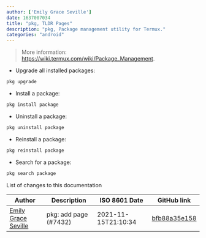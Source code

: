 ```yaml
---
author: ['Emily Grace Seville']
date: 1637007034
title: "pkg, TLDR Pages"
description: "pkg, Package management utility for Termux."
categories: "android"
---
```

> More information: <https://wiki.termux.com/wiki/Package_Management>.

- Upgrade all installed packages:

```bash
pkg upgrade
```

- Install a package:

```bash
pkg install package
```

- Uninstall a package:

```bash
pkg uninstall package
```

- Reinstall a package:

```bash
pkg reinstall package
```

- Search for a package:

```bash
pkg search package
```
List of changes to this documentation


Author | Description | ISO 8601 Date | GitHub link
------|-----|-----|-----
[Emily Grace Seville](mailto:emilyseville7cf@gmail.com) | pkg: add page (#7432) | 2021-11-15T21:10:34 | [bfb88a35e158](https://github.com/tldr-pages/tldr/commit/bfb88a35e1589c07e59027464eb20a5c675ebf54)

